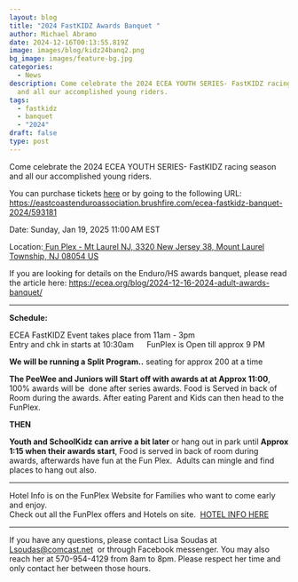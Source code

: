 ```yaml
---
layout: blog
title: "2024 FastKIDZ Awards Banquet "
author: Michael Abramo
date: 2024-12-16T00:13:55.819Z
image: images/blog/kidz24banq2.png
bg_image: images/feature-bg.jpg
categories:
  - News
description: Come celebrate the 2024 ECEA YOUTH SERIES- FastKIDZ racing season
  and all our accomplished young riders.
tags:
  - fastkidz
  - banquet
  - "2024"
draft: false
type: post
---
```

Come celebrate the 2024 ECEA YOUTH SERIES- FastKIDZ racing season and all our accomplished young riders. 

You can purchase tickets [here](https://eastcoastenduroassociation.brushfire.com/ecea-fastkidz-banquet-2024/593181) or by going to the following URL: https://eastcoastenduroassociation.brushfire.com/ecea-fastkidz-banquet-2024/593181

Date: Sunday, Jan 19, 2025 11:00 AM EST

Location:[ Fun Plex - Mt Laurel NJ, 3320 New Jersey 38, Mount Laurel Township, NJ 08054 US](https://www.google.com/maps/search/3320+New+Jersey+38%2c+Mount+Laurel+Township%2c+NJ+08054+US/@39.9679453,-74.8917372,17z "Get Directions (new window)")

If you are looking for details on the Enduro/HS awards banquet, please read the article here: https://ecea.org/blog/2024-12-16-2024-adult-awards-banquet/

- - -

**Schedule:**

ECEA FastKIDZ Event takes place from 11am - 3pm \
Entry and chk in starts at 10:30am      FunPlex is Open till approx 9 PM

**We will be running a Split Program..** seating for approx 200 at a time

**The PeeWee and Juniors will Start off with awards at at Approx 11:00**, 100% awards will be  done after series awards. Food is Served in back of Room during the awards. After eating Parent and Kids can then head to the FunPlex. 

**THEN**

**Youth and SchoolKidz can arrive a bit later** or hang out in park until **Approx 1:15 when their awards start**, Food is served in back of room during awards, afterwards have fun at the Fun Plex.  Adults can mingle and find places to hang out also. 

- - -

Hotel Info is on the FunPlex Website for Families who want to come early  and enjoy.\
Check out all the FunPlex offers and Hotels on site.  [HOTEL INFO HERE](https://thefunplex.com/mount-laurel/hotel/)

- - -

If you have any questions, please contact Lisa Soudas at [Lsoudas@comcast.net](mailto:Lsoudas@comcast.net)  or through Facebook messenger. You may also reach her at 570-954-4129 from 8am to 8pm. Please respect her time and only contact her between those hours.